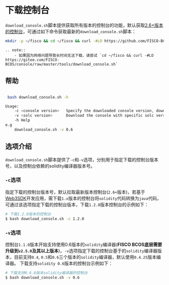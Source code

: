 # 下载控制台

`download_console.sh`脚本提供获取所有版本的控制台的功能，默认获取[2.6+版本的控制台](../manual/console_of_java_sdk.md)，可通过如下命令获取最新的`download_console.sh`脚本：

```bash
mkdir -p ~/fisco && cd ~/fisco && curl -#LO https://github.com/FISCO-BCOS/console/releases/download/v2.7.0/download_console.sh
```

```eval_rst
.. note::
    - 如果因为网络问题导致长时间无法下载，请尝试 `cd ~/fisco && curl -#LO https://gitee.com/FISCO-BCOS/console/raw/master/tools/download_console.sh`
```

## 帮助

```bash

 bash download_console.sh -h

Usage:
    -c <console version>   Specify the downloaded console version, download the latest version of the console by default
    -v <solc version>      Download the console with specific solc version, default is 0.4, 0.5 and 0.6 are supported
    -h Help
e.g
    download_console.sh -v 0.6

```

## 选项介绍

`download_console.sh`脚本提供了`-c`和`-v`选项，分别用于指定下载的控制台版本号，以及控制台依赖的solidity编译器版本号。

### `-c`选项

指定下载的控制台版本号，默认拉取最新版本控制台(`2.6+`版本)，若基于[Web3SDK](../sdk/java_sdk.md)开发应用，需下载`1.x`版本的控制台将`solidity`代码转换为`java`代码，可通过该选项指定下载的控制台版本，下载`1.2.0`版本控制台的示例如下：

```bash
# 下载1.2.0版本的控制台
$ bash download_console.sh -c 1.2.0
```

### `-v`选项

控制台`1.1.0`版本开始支持使用0.6版本的`solidity`编译器(**FISCO BCOS底层需要升级到`v2.5.0`及其以上版本**)，`-v`选项指定下载的控制台基于的`solidity`编译器版本，目前支持`0.4`, `0.5`和`0.6`三个版本的`solidity`编译器，默认使用`0.4.25`版本编译器。 下载支持`solidity 0.6`版本的控制台示例如下：
```bash
# 下载支持0.6.0版本solidity编译器的控制台
$ bash download_console.sh -v 0.6
```